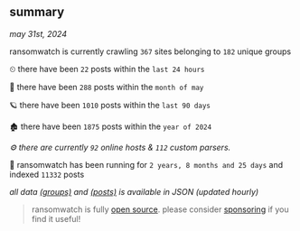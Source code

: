 
## summary
_may 31st, 2024_

ransomwatch is currently crawling `367` sites belonging to `182` unique groups

⏲ there have been `22` posts within the `last 24 hours`

🦈 there have been `288` posts within the `month of may`

🪐 there have been `1010` posts within the `last 90 days`

🏚 there have been `1875` posts within the `year of 2024`

_⚙️ there are currently `92` online hosts & `112` custom parsers._

🦕 ransomwatch has been running for `2 years, 8 months and 25 days` and indexed `11332` posts

_all data  [(groups)](http://ransomwhat.telemetry.ltd/groups) and [(posts)](http://ransomwhat.telemetry.ltd/posts) is available in JSON (updated hourly)_

> ransomwatch is fully [open source](https://github.com/joshhighet/ransomwatch#ransomwatch--). please consider [sponsoring](https://github.com/sponsors/joshhighet) if you find it useful!
